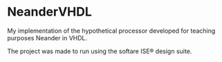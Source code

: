 # NeanderVHDL
My implementation of the  hypothetical processor developed for teaching purposes Neander in VHDL. 

The project was made to run using the softare ISE® design suite.
